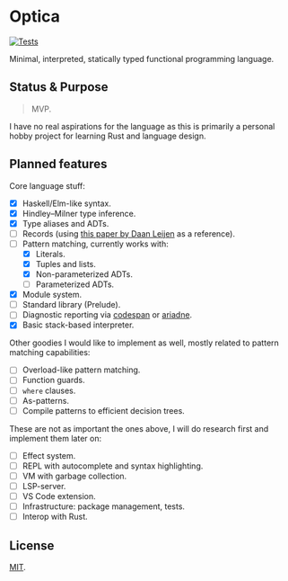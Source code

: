# Optica

[![Tests](https://img.shields.io/github/workflow/status/norskeld/optica/checks?style=flat-square&colorA=22272d&colorB=22272d&label=checks)](https://github.com/norskeld/optica/actions/workflows/test.yml)

Minimal, interpreted, statically typed functional programming language.

## Status & Purpose

> MVP.

I have no real aspirations for the language as this is primarily a personal hobby project for learning Rust and language design.

## Planned features

Core language stuff:

- [x] Haskell/Elm-like syntax.
- [x] Hindley–Milner type inference.
- [x] Type aliases and ADTs.
- [ ] Records (using [this paper by Daan Leijen][records-paper] as a reference).
- [ ] Pattern matching, currently works with:
  - [x] Literals.
  - [x] Tuples and lists.
  - [x] Non-parameterized ADTs.
  - [ ] Parameterized ADTs.
- [x] Module system.
- [ ] Standard library (Prelude).
- [ ] Diagnostic reporting via [codespan] or [ariadne].
- [x] Basic stack-based interpreter.

Other goodies I would like to implement as well, mostly related to pattern matching capabilities:

- [ ] Overload-like pattern matching.
- [ ] Function guards.
- [ ] `where` clauses.
- [ ] As-patterns.
- [ ] Compile patterns to efficient decision trees.

These are not as important the ones above, I will do research first and implement them later on:

- [ ] Effect system.
- [ ] REPL with autocomplete and syntax highlighting.
- [ ] VM with garbage collection.
- [ ] LSP-server.
- [ ] VS Code extension.
- [ ] Infrastructure: package management, tests.
- [ ] Interop with Rust.

## License

[MIT](LICENSE).

<!-- Links. -->

[records-paper]: https://www.microsoft.com/en-us/research/publication/extensible-records-with-scoped-labels/
[codespan]: https://github.com/brendanzab/codespan
[ariadne]: https://github.com/zesterer/ariadne
